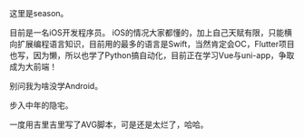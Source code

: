 这里是season。

目前是一名iOS开发程序员。
iOS的情况大家都懂的，加上自己天赋有限，只能横向扩展编程语言知识，目前用的最多的语言是Swift，当然肯定会OC，Flutter项目也写，因为懒，所以也学了Python搞自动化，目前正在学习Vue与uni-app，争取成为大前端！

别问我为啥没学Android。

步入中年的隐宅。

一度用吉里吉里写了AVG脚本，可是还是太烂了，哈哈。
